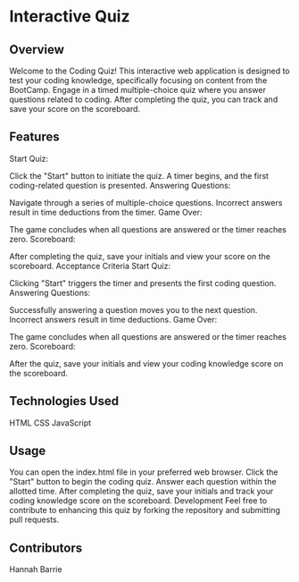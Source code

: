 # Interactive Quiz
## Overview
Welcome to the Coding Quiz! This interactive web application is designed to test your coding knowledge, specifically focusing on content from the BootCamp. Engage in a timed multiple-choice quiz where you answer questions related to coding. After completing the quiz, you can track and save your score on the scoreboard.

## Features
Start Quiz:

Click the "Start" button to initiate the quiz.
A timer begins, and the first coding-related question is presented.
Answering Questions:

Navigate through a series of multiple-choice questions.
Incorrect answers result in time deductions from the timer.
Game Over:

The game concludes when all questions are answered or the timer reaches zero.
Scoreboard:

After completing the quiz, save your initials and view your score on the scoreboard.
Acceptance Criteria
Start Quiz:

Clicking "Start" triggers the timer and presents the first coding question.
Answering Questions:

Successfully answering a question moves you to the next question.
Incorrect answers result in time deductions.
Game Over:

The game concludes when all questions are answered or the timer reaches zero.
Scoreboard:

After the quiz, save your initials and view your coding knowledge score on the scoreboard.
## Technologies Used
HTML
CSS
JavaScript
## Usage
You can open the index.html file in your preferred web browser.
Click the "Start" button to begin the coding quiz.
Answer each question within the allotted time.
After completing the quiz, save your initials and track your coding knowledge score on the scoreboard.
Development
Feel free to contribute to enhancing this quiz by forking the repository and submitting pull requests.

## Contributors
Hannah Barrie

